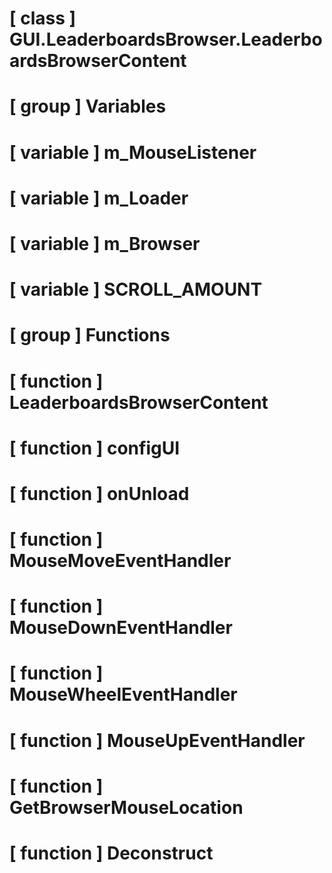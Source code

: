 # [ class ] GUI.LeaderboardsBrowser.LeaderboardsBrowserContent

# [ group ] Variables

# [ variable ] m_MouseListener

# [ variable ] m_Loader

# [ variable ] m_Browser

# [ variable ] SCROLL_AMOUNT

# [ group ] Functions

# [ function ] LeaderboardsBrowserContent

# [ function ] configUI

# [ function ] onUnload

# [ function ] MouseMoveEventHandler

# [ function ] MouseDownEventHandler

# [ function ] MouseWheelEventHandler

# [ function ] MouseUpEventHandler

# [ function ] GetBrowserMouseLocation

# [ function ] Deconstruct

